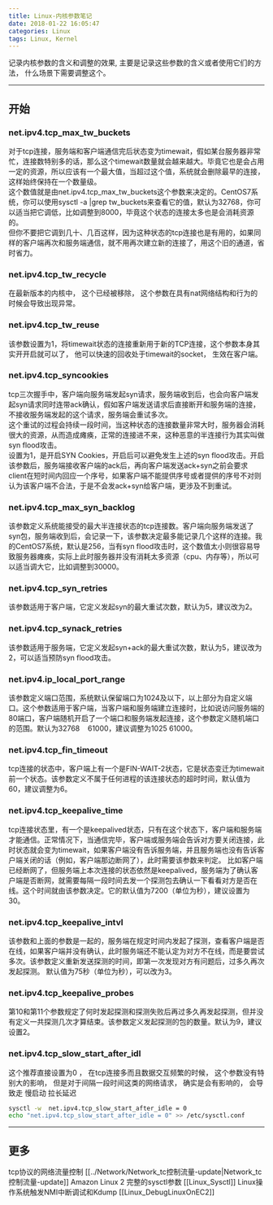 ```yaml
---
title: Linux-内核参数笔记
date: 2018-01-22 16:05:47
categories: Linux
tags: Linux, Kernel
---
```


记录内核参数的含义和调整的效果, 主要是记录这些参数的含义或者使用它们的方法， 什么场景下需要调整这个。

---
## 开始
### net.ipv4.tcp_max_tw_buckets
  对于tcp连接，服务端和客户端通信完后状态变为timewait，假如某台服务器非常忙，连接数特别多的话，那么这个timewait数量就会越来越大。毕竟它也是会占用一定的资源，所以应该有一个最大值，当超过这个值，系统就会删除最早的连接，这样始终保持在一个数量级。  
  这个数值就是由net.ipv4.tcp_max_tw_buckets这个参数来决定的。CentOS7系统，你可以使用sysctl -a |grep tw_buckets来查看它的值，默认为32768，你可以适当把它调低，比如调整到8000，毕竟这个状态的连接太多也是会消耗资源的。  
  但你不要把它调到几十、几百这样，因为这种状态的tcp连接也是有用的，如果同样的客户端再次和服务端通信，就不用再次建立新的连接了，用这个旧的通道，省时省力。  

### net.ipv4.tcp_tw_recycle
  在最新版本的内核中， 这个已经被移除， 这个参数在具有nat网络结构和行为的时候会导致出现异常。

### net.ipv4.tcp_tw_reuse
  该参数设置为1，将timewait状态的连接重新用于新的TCP连接，这个参数本身其实开开启就可以了， 他可以快速的回收处于timewait的socket， 生效在客户端。

### net.ipv4.tcp_syncookies
  tcp三次握手中，客户端向服务端发起syn请求，服务端收到后，也会向客户端发起syn请求同时连带ack确认，假如客户端发送请求后直接断开和服务端的连接，不接收服务端发起的这个请求，服务端会重试多次。  
  这个重试的过程会持续一段时间，当这种状态的连接数量非常大时，服务器会消耗很大的资源，从而造成瘫痪，正常的连接进不来，这种恶意的半连接行为其实叫做syn flood攻击。  
  设置为1，是开启SYN Cookies，开启后可以避免发生上述的syn flood攻击。开启该参数后，服务端接收客户端的ack后，再向客户端发送ack+syn之前会要求client在短时间内回应一个序号，如果客户端不能提供序号或者提供的序号不对则认为该客户端不合法，于是不会发ack+syn给客户端，更涉及不到重试。  

### net.ipv4.tcp_max_syn_backlog
  该参数定义系统能接受的最大半连接状态的tcp连接数。客户端向服务端发送了syn包，服务端收到后，会记录一下，该参数决定最多能记录几个这样的连接。我的CentOS7系统，默认是256，当有syn flood攻击时，这个数值太小则很容易导致服务器瘫痪，实际上此时服务器并没有消耗太多资源（cpu、内存等），所以可以适当调大它，比如调整到30000。  

### net.ipv4.tcp_syn_retries
  该参数适用于客户端，它定义发起syn的最大重试次数，默认为5，建议改为2。  

### net.ipv4.tcp_synack_retries
  该参数适用于服务端，它定义发起syn+ack的最大重试次数，默认为5，建议改为2，可以适当预防syn flood攻击。  

### net.ipv4.ip_local_port_range
  该参数定义端口范围，系统默认保留端口为1024及以下，以上部分为自定义端口。这个参数适用于客户端，当客户端和服务端建立连接时，比如说访问服务端的80端口，客户端随机开启了一个端口和服务端发起连接，这个参数定义随机端口的范围。默认为32768    61000，建议调整为1025 61000。  

### net.ipv4.tcp_fin_timeout
  tcp连接的状态中，客户端上有一个是FIN-WAIT-2状态，它是状态变迁为timewait前一个状态。该参数定义不属于任何进程的该连接状态的超时时间，默认值为60，建议调整为6。  

### net.ipv4.tcp_keepalive_time
  tcp连接状态里，有一个是keepalived状态，只有在这个状态下，客户端和服务端才能通信。正常情况下，当通信完毕，客户端或服务端会告诉对方要关闭连接，此时状态就会变为timewait，如果客户端没有告诉服务端，并且服务端也没有告诉客户端关闭的话（例如，客户端那边断网了），此时需要该参数来判定。
    比如客户端已经断网了，但服务端上本次连接的状态依然是keepalived，服务端为了确认客户端是否断网，就需要每隔一段时间去发一个探测包去确认一下看看对方是否在线。这个时间就由该参数决定。它的默认值为7200（单位为秒），建议设置为30。

### net.ipv4.tcp_keepalive_intvl
  该参数和上面的参数是一起的，服务端在规定时间内发起了探测，查看客户端是否在线，如果客户端并没有确认，此时服务端还不能认定为对方不在线，而是要尝试多次。该参数定义重新发送探测的时间，即第一次发现对方有问题后，过多久再次发起探测。
    默认值为75秒（单位为秒），可以改为3。

### net.ipv4.tcp_keepalive_probes
  第10和第11个参数规定了何时发起探测和探测失败后再过多久再发起探测，但并没有定义一共探测几次才算结束。该参数定义发起探测的包的数量。默认为9，建议设置2。

### net.ipv4.tcp_slow_start_after_idl
  这个推荐直接设置为0 ， 在tcp连接多而且数据交互频繁的时候， 这个参数没有特别大的影响， 但是对于间隔一段时间这类的网络请求， 确实是会有影响的， 会导致走 慢启动 拉长延迟 
  ```bash
  sysctl -w  net.ipv4.tcp_slow_start_after_idle = 0 
  echo "net.ipv4.tcp_slow_start_after_idle = 0" >> /etc/sysctl.conf
  ```
  
---
## 更多
tcp协议的网络流量控制 [[../Network/Network_tc控制流量-update|Network_tc控制流量-update]]
Amazon Linux 2 完整的sysctl参数 [[Linux_Sysctl]]
Linux操作系统触发NMI中断调试和Kdump [[Linux_DebugLinuxOnEC2]]